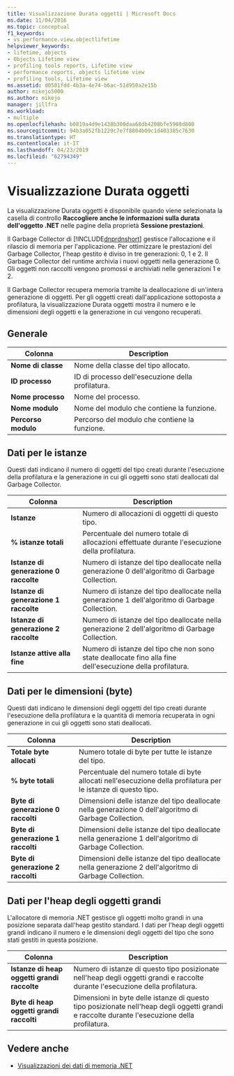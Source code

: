 ```yaml
---
title: Visualizzazione Durata oggetti | Microsoft Docs
ms.date: 11/04/2016
ms.topic: conceptual
f1_keywords:
- vs.performance.view.objectlifetime
helpviewer_keywords:
- lifetime, objects
- Objects Lifetime view
- profiling tools reports, Lifetime view
- performance reports, objects lifetime view
- profiling tools, Lifetime view
ms.assetid: d0501fdd-4b3a-4e74-b6ac-51d950a2e15b
author: mikejo5000
ms.author: mikejo
manager: jillfra
ms.workload:
- multiple
ms.openlocfilehash: b0819a4d9e1438b300daa68db4208bfe5908d800
ms.sourcegitcommit: 94b3a052fb1229c7e7f8804b09c1d403385c7630
ms.translationtype: HT
ms.contentlocale: it-IT
ms.lasthandoff: 04/23/2019
ms.locfileid: "62794349"
---
```

# <a name="object-lifetime-view"></a>Visualizzazione Durata oggetti
La visualizzazione Durata oggetti è disponibile quando viene selezionata la casella di controllo **Raccogliere anche le informazioni sulla durata dell'oggetto .NET** nelle pagine della proprietà **Sessione prestazioni**.

 Il Garbage Collector di [!INCLUDE[dnprdnshort](../code-quality/includes/dnprdnshort_md.md)] gestisce l'allocazione e il rilascio di memoria per l'applicazione. Per ottimizzare le prestazioni del Garbage Collector, l'heap gestito è diviso in tre generazioni: 0, 1 e 2. Il Garbage Collector del runtime archivia i nuovi oggetti nella generazione 0. Gli oggetti non raccolti vengono promossi e archiviati nelle generazioni 1 e 2.

 Il Garbage Collector recupera memoria tramite la deallocazione di un'intera generazione di oggetti. Per gli oggetti creati dall'applicazione sottoposta a profilatura, la visualizzazione Durata oggetti mostra il numero e le dimensioni degli oggetti e la generazione in cui vengono recuperati.

## <a name="general"></a>Generale

|Colonna|Description|
|------------|-----------------|
|**Nome di classe**|Nome della classe del tipo allocato.|
|**ID processo**|ID di processo dell'esecuzione della profilatura.|
|**Nome processo**|Nome del processo.|
|**Nome modulo**|Nome del modulo che contiene la funzione.|
|**Percorso modulo**|Percorso del modulo che contiene la funzione.|

## <a name="instance-data"></a>Dati per le istanze
 Questi dati indicano il numero di oggetti del tipo creati durante l'esecuzione della profilatura e la generazione in cui gli oggetti sono stati deallocati dal Garbage Collector.

|Colonna|Description|
|------------|-----------------|
|**Istanze**|Numero di allocazioni di oggetti di questo tipo.|
|**% istanze totali**|Percentuale del numero totale di allocazioni effettuate durante l'esecuzione della profilatura.|
|**Istanze di generazione 0 raccolte**|Numero di istanze del tipo deallocate nella generazione 0 dell'algoritmo di Garbage Collection.|
|**Istanze di generazione 1 raccolte**|Numero di istanze del tipo deallocate nella generazione 1 dell'algoritmo di Garbage Collection.|
|**Istanze di generazione 2 raccolte**|Numero di istanze del tipo deallocate nella generazione 2 dell'algoritmo di Garbage Collection.|
|**Istanze attive alla fine**|Numero di istanze del tipo che non sono state deallocate fino alla fine dell'esecuzione della profilatura.|

## <a name="size-byte-data"></a>Dati per le dimensioni (byte)
 Questi dati indicano le dimensioni degli oggetti del tipo creati durante l'esecuzione della profilatura e la quantità di memoria recuperata in ogni generazione in cui gli oggetti sono stati deallocati.

|Colonna|Description|
|------------|-----------------|
|**Totale byte allocati**|Numero totale di byte per tutte le istanze del tipo.|
|**% byte totali**|Percentuale del numero totale di byte allocati nell'esecuzione della profilatura per le istanze di questo tipo.|
|**Byte di generazione 0 raccolti**|Dimensioni delle istanze del tipo deallocate nella generazione 0 dell'algoritmo di Garbage Collection.|
|**Byte di generazione 1 raccolti**|Dimensioni delle istanze del tipo deallocate nella generazione 1 dell'algoritmo di Garbage Collection.|
|**Byte di generazione 2 raccolti**|Dimensioni delle istanze del tipo deallocate nella generazione 2 dell'algoritmo di Garbage Collection.|

## <a name="large-object-heap-data"></a>Dati per l'heap degli oggetti grandi
 L'allocatore di memoria .NET gestisce gli oggetti molto grandi in una posizione separata dall'heap gestito standard. I dati per l'heap degli oggetti grandi indicano il numero e le dimensioni degli oggetti del tipo che sono stati gestiti in questa posizione.

|Colonna|Description|
|------------|-----------------|
|**Istanze di heap oggetti grandi raccolte**|Numero di istanze di questo tipo posizionate nell'heap degli oggetti grandi e raccolte durante l'esecuzione della profilatura.|
|**Byte di heap oggetti grandi raccolti**|Dimensioni in byte delle istanze di questo tipo posizionate nell'heap degli oggetti grandi e raccolte durante l'esecuzione della profilatura.|

## <a name="see-also"></a>Vedere anche
- [Visualizzazioni dei dati di memoria .NET](../profiling/dotnet-memory-data-views.md)